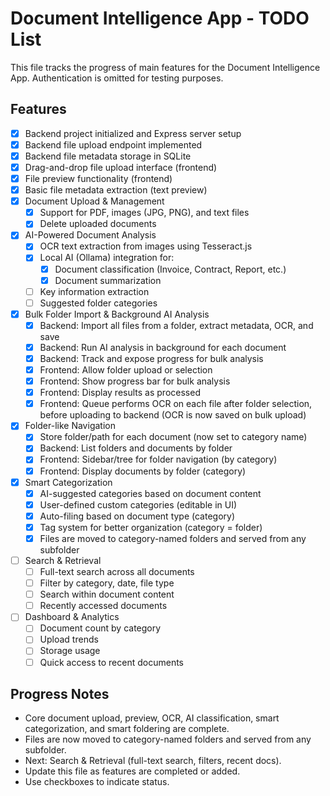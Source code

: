 # Document Intelligence App - TODO List

This file tracks the progress of main features for the Document Intelligence App. Authentication is omitted for testing purposes.

## Features

- [x] Backend project initialized and Express server setup
- [x] Backend file upload endpoint implemented
- [x] Backend file metadata storage in SQLite
- [x] Drag-and-drop file upload interface (frontend)
- [x] File preview functionality (frontend)
- [x] Basic file metadata extraction (text preview)
- [x] Document Upload & Management
  - [x] Support for PDF, images (JPG, PNG), and text files
  - [x] Delete uploaded documents

- [x] AI-Powered Document Analysis
  - [x] OCR text extraction from images using Tesseract.js
  - [x] Local AI (Ollama) integration for:
    - [x] Document classification (Invoice, Contract, Report, etc.)
    - [x] Document summarization
  - [ ] Key information extraction
  - [ ] Suggested folder categories

- [x] Bulk Folder Import & Background AI Analysis
  - [x] Backend: Import all files from a folder, extract metadata, OCR, and save
  - [x] Backend: Run AI analysis in background for each document
  - [x] Backend: Track and expose progress for bulk analysis
  - [x] Frontend: Allow folder upload or selection
  - [x] Frontend: Show progress bar for bulk analysis
  - [x] Frontend: Display results as processed
  - [x] Frontend: Queue performs OCR on each file after folder selection, before uploading to backend (OCR is now saved on bulk upload)

- [x] Folder-like Navigation
  - [x] Store folder/path for each document (now set to category name)
  - [x] Backend: List folders and documents by folder
  - [x] Frontend: Sidebar/tree for folder navigation (by category)
  - [x] Frontend: Display documents by folder (category)

- [x] Smart Categorization
  - [x] AI-suggested categories based on document content
  - [x] User-defined custom categories (editable in UI)
  - [x] Auto-filing based on document type (category)
  - [x] Tag system for better organization (category = folder)
  - [x] Files are moved to category-named folders and served from any subfolder

- [ ] Search & Retrieval
  - [ ] Full-text search across all documents
  - [ ] Filter by category, date, file type
  - [ ] Search within document content
  - [ ] Recently accessed documents

- [ ] Dashboard & Analytics
  - [ ] Document count by category
  - [ ] Upload trends
  - [ ] Storage usage
  - [ ] Quick access to recent documents

## Progress Notes

- Core document upload, preview, OCR, AI classification, smart categorization, and smart foldering are complete.
- Files are now moved to category-named folders and served from any subfolder.
- Next: Search & Retrieval (full-text search, filters, recent docs).
- Update this file as features are completed or added.
- Use checkboxes to indicate status. 